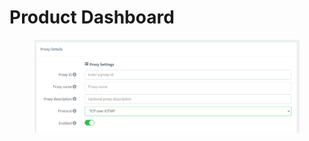 # Product Dashboard

<figure><img src="../.gitbook/assets/image (26).png" alt=""><figcaption></figcaption></figure>
